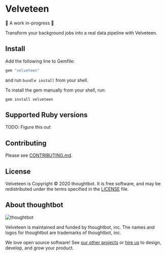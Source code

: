 # Velveteen

🚧 A work in-progress 🚧

Transform your background jobs into a real data pipeline with Velveteen.

## Install

Add the following line to Gemfile:

```ruby
gem "velveteen"
```

and run `bundle install` from your shell.

To install the gem manually from your shell, run:

```shell
gem install velveteen
```

## Supported Ruby versions

TODO: Figure this out

## Contributing

Please see [CONTRIBUTING.md](CONTRIBUTING.md).

## License

Velveteen is Copyright © 2020 thoughtbot. It is free software, and may be
redistributed under the terms specified in the [LICENSE] file.

[LICENSE]: LICENSE


About thoughtbot
----------------

![thoughtbot](https://thoughtbot.com/brand_assets/93:44.svg)

Velveteen is maintained and funded by thoughtbot, inc.
The names and logos for thoughtbot are trademarks of thoughtbot, inc.

We love open source software!
See [our other projects][community] or
[hire us][hire] to design, develop, and grow your product.

[community]: https://thoughtbot.com/community?utm_source=github
[hire]: https://thoughtbot.com/hire-us?utm_source=github

